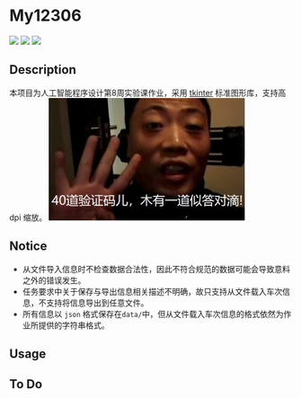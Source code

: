 # My12306
![](https://img.shields.io/badge/license-MIT-blue.svg)
![](https://img.shields.io/badge/language-python3.7-green.svg)
![](https://img.shields.io/badge/encoding-utf--8-yellow.svg)
## Description
本项目为人工智能程序设计第8周实验课作业，采用 [tkinter](https://docs.python.org/3/library/tkinter.html) 标准图形库，支持高 dpi 缩放。
![](img/theme.jpg)

## Notice
- 从文件导入信息时不检查数据合法性，因此不符合规范的数据可能会导致意料之外的错误发生。
- 任务要求中关于保存与导出信息相关描述不明确，故只支持从文件载入车次信息，不支持将信息导出到任意文件。
- 所有信息以 `json` 格式保存在`data/`中，但从文件载入车次信息的格式依然为作业所提供的字符串格式。

## Usage

## To Do